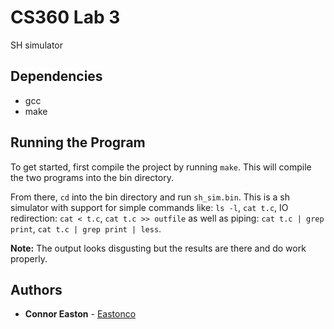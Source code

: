 # CS360 Lab 3
SH simulator

## Dependencies
* gcc
* make

## Running the Program
To get started, first compile the project by running `make`. This will compile the two programs into the bin directory.

From there, `cd` into the bin directory and run `sh_sim.bin`. This is a sh simulator with support for simple commands like: `ls -l`, `cat t.c`, IO redirection: `cat < t.c`, `cat t.c >> outfile` as well as piping: `cat t.c | grep print`, `cat t.c | grep print | less`.

**Note:** The output looks disgusting but the results are there and do work properly.

## Authors 
* **Connor Easton**  - [Eastonco](https://github.com/Eastonco)
